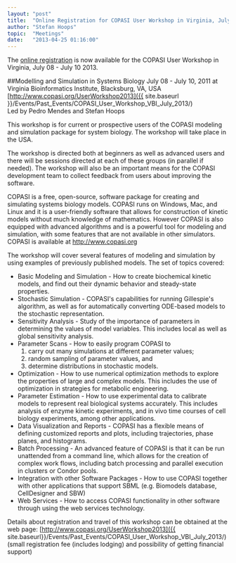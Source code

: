 ```yaml
---
layout: "post"
title:  "Online Registration for COPASI User Workshop in Virginia, July 08 - July 10 2013"
author: "Stefan Hoops"
topic:  "Meetings"
date:   "2013-04-25 01:16:00"
---
```


The [online registration](http://www.cpe.vt.edu/reg/copasi/) is now
available for the COPASI User Workshop in Virginia, July 08 - July 10
2013.

##Modelling and Simulation in Systems Biology
July 08 - July 10, 2011 at Virginia Bioinformatics Institute, 
Blacksburg, VA, USA <br/>
[http://www.copasi.org/UserWorkshop2013]({{ site.baseurl }}/Events/Past_Events/COPASI_User_Workshop_VBI_July_2013/)<br/>
Led by Pedro Mendes and Stefan Hoops

This workshop is for current or prospective users of the COPASI
modeling and simulation package for system biology. The workshop will
take place in the USA. 

The workshop is directed both at beginners as well as advanced users
and there will be sessions directed at each of these groups (in
parallel if needed). The workshop will also be an important means for
the COPASI development team to collect feedback from users about
improving the software.

COPASI is a free, open-source, software package for creating and
simulating systems biology models. COPASI runs on Windows, Mac, and
Linux and it is a user-friendly software that allows for construction
of kinetic models without much knowledge of mathematics. However
COPASI is also equipped with advanced algorithms and is a powerful
tool for modeling and simulation, with some features that are not
available in other simulators. COPASI is available at
http://www.copasi.org

The workshop will cover several features of modeling and simulation by
using examples of previously published models. The set of topics
covered:

* Basic Modeling and Simulation - How to create biochemical kinetic
  models, and find out their dynamic behavior and steady-state
  properties.
* Stochastic Simulation - COPASI's capabilities for running
  Gillespie's algorithm, as well as for automatically converting
  ODE-based models to the stochastic representation.
* Sensitivity Analysis - Study of the importance of parameters in
  determining the values of model variables. This includes local as
  well as global sensitivity analysis.
* Parameter Scans - How to easily program COPASI to 
  1. carry out many simulations at different parameter values; 
  1. random sampling of parameter values, and 
  1. determine distributions in stochastic models.
* Optimization - How to use numerical optimization methods to explore
  the properties of large and complex models. This includes the use of
  optimization in strategies for metabolic engineering.
* Parameter Estimation - How to use experimental data to calibrate
  models to represent real biological systems accurately. This
  includes analysis of enzyme kinetic experiments, and in vivo time
  courses of cell biology experiments, among other applications.
* Data Visualization and Reports - COPASI has a flexible means of
  defining customized reports and plots, including trajectories, phase
  planes, and histograms.
* Batch Processing - An advanced feature of COPASI is that it can be
  run unattended from a command line, which allows for the creation of
  complex work flows, including batch processing and parallel
  execution in clusters or Condor pools.
* Integration with other Software Packages - How to use COPASI
  together with other applications that support SBML (e.g. Biomodels
  database, CellDesigner and SBW)
* Web Services - How to access COPASI functionality in other software
  through using the web services technology.

Details about registration and travel of this workshop can be obtained
at the web page:
[http://www.copasi.org/UserWorkshop2013]({{ site.baseurl}}/Events/Past_Events/COPASI_User_Workshop_VBI_July_2013/) 
(small registration fee (includes lodging) and possibility of getting
financial support)



